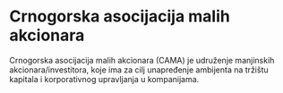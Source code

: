 # Crnogorska asocijacija malih akcionara

Crnogorska asocijacija malih akcionara (CAMA) je udruženje manjinskih akcionara/investitora, koje ima za cilj unapređenje ambijenta na tržištu kapitala i korporativnog upravljanja u kompanijama.
